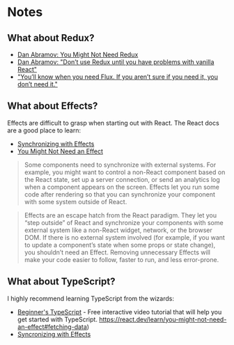 # Notes

## What about Redux?

- [Dan Abramov: You Might Not Need Redux](https://medium.com/@dan_abramov/you-might-not-need-redux-be46360cf367)
- [Dan Abramov: "Don’t use Redux until you have problems with vanilla React"](https://twitter.com/dan_abramov/status/699241546248536064?s=20)
- ["You’ll know when you need Flux. If you aren’t sure if you need it, you don’t need it."](https://github.com/petehunt/react-howto#learning-flux)

## What about Effects?

Effects are difficult to grasp when starting out with React. The React docs are a good place to learn:

- [Synchronizing with Effects](https://react.dev/learn/synchronizing-with-effects)
- [You Might Not Need an Effect](https://react.dev/learn/you-might-not-need-an-effect)

> Some components need to synchronize with external systems. For example, you might want to control a non-React component based on the React state, set up a server connection, or send an analytics log when a component appears on the screen. Effects let you run some code after rendering so that you can synchronize your component with some system outside of React.

> Effects are an escape hatch from the React paradigm. They let you “step outside” of React and synchronize your components with some external system like a non-React widget, network, or the browser DOM. If there is no external system involved (for example, if you want to update a component’s state when some props or state change), you shouldn’t need an Effect. Removing unnecessary Effects will make your code easier to follow, faster to run, and less error-prone.

## What about TypeScript?

I highly recommend learning TypeScript from the wizards:

- [Beginner's TypeScript](https://www.totaltypescript.com/tutorials/beginners-typescript) - Free interactive video tutorial that will help you get started with TypeScript.
https://react.dev/learn/you-might-not-need-an-effect#fetching-data)
- [Syncronizing with Effects](https://react.dev/learn/synchronizing-with-effects#fetching-data)
